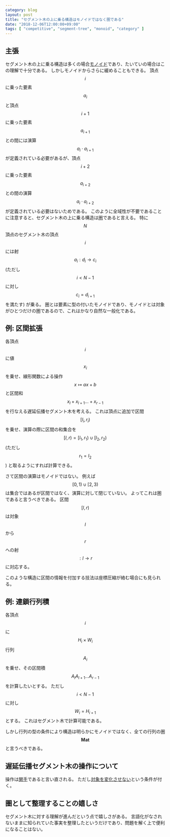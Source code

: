 ```yaml
---
category: blog
layout: post
title: "セグメント木の上に乗る構造はモノイドではなく圏である"
date: "2018-12-06T12:00:00+09:00"
tags: [ "competitive", "segment-tree", "monoid", "category" ]
---
```


## 主張

セグメント木の上に乗る構造は多くの場合[モノイド](https://ja.wikipedia.org/wiki/%E3%83%A2%E3%83%8E%E3%82%A4%E3%83%89)であり、たいていの場合はこの理解で十分である。
しかしモノイドからさらに緩めることもできる。
頂点 $$i$$ に乗った要素 $$a_i$$ と頂点 $$i + 1$$ に乗った要素 $$a _ {i+1}$$ との間には演算 $$a_i \cdot a _ {i+1}$$ が定義されている必要があるが、頂点 $$i + 2$$ に乗った要素 $$a _ {i+2}$$ との間の演算 $$a_i \cdot a _ {i+2}$$ が定義されている必要はないためである。
このように全域性が不要であることに注意すると、セグメント木の上に乗る構造は[圏](https://ja.wikipedia.org/wiki/%E5%9C%8F_(%E6%95%B0%E5%AD%A6))であると言える。
特に $$N$$ 頂点のセグメント木の頂点 $$i$$ には射 $$a_i : d_i \to c_i$$ (ただし $$i \lt N - 1$$ に対し $$c_i = d _ {i+1}$$ を満たす) が乗る。
圏とは要素に型の付いたモノイドであり、モノイドとは対象がひとつだけの圏であるので、これはかなり自然な一般化である。

## 例: 区間拡張

各頂点 $$i$$ に値 $$x_i$$ を乗せ、線形関数による操作 $$x \mapsto ax + b$$ と区間和 $$x_l + x _ {l+1} \dots + x _ {r-1}$$ を行なえる遅延伝播セグメント木を考える。
これは頂点に追加で区間 $$[l_i, r_i)$$ を乗せ、演算の際に区間の和集合を $$[l, r) = [l_1, r_1) \cup [l_2, r_2)$$ (ただし $$r_1 = l_2$$) と取るようにすれば計算できる。

さて区間の演算はモノイドではない。
例えば $$[0, 1) \cup [2, 3)$$ は集合ではあるが区間ではなく、演算に対して閉じていない。
よってこれは圏であると言うべきである。
区間 $$[l, r)$$ は対象 $$l$$ から $$r$$ への射 $$: l \to r$$ に対応する。

このような構造に区間の情報を付加する技法は座標圧縮が絡む場合にも見られる。

## 例: 連鎖行列積

各頂点 $$i$$ に $$H_i \times W_i$$ 行列 $$A_i$$ を乗せ、その区間積 $$A_l A _ {l+1} \dots A _ {r-1}$$ を計算したいとする。
ただし $$i \lt N - 1$$ に対し $$W_i = H _ {i+1}$$ とする。
これはセグメント木で計算可能である。

しかし行列の型の条件により構造は明らかにモノイドではなく、全ての行列の圏 $$\mathbf{Mat}$$ と言うべきである。

## 遅延伝播セグメント木の操作について

操作は[関手](https://ja.wikipedia.org/wiki/%E9%96%A2%E6%89%8B)であると言い直される。
ただし[対象を変化させない](https://ncatlab.org/nlab/show/identity-on-objects+functor)という条件が付く。

## 圏として整理することの嬉しさ

セグメント木に対する理解が進んだという点で嬉しさがある。
言語化がなされないままに知られていた事実を整理したというだけであり、問題を解く上で便利になることはない。
